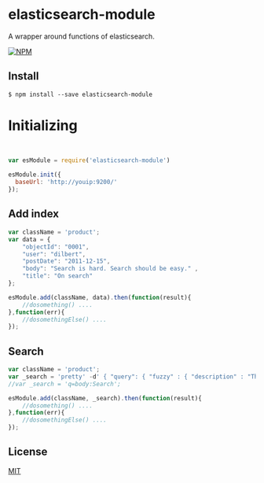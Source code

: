 # elasticsearch-module

A wrapper around functions of elasticsearch.

[![NPM](https://nodei.co/npm/elasticsearch-module.png?downloads=true&downloadRank=true)](https://www.npmjs.com/package/elasticsearch-module)


## Install

```
$ npm install --save elasticsearch-module
```

# Initializing

```js


var esModule = require('elasticsearch-module')
    
esModule.init({
  baseUrl: 'http://youip:9200/'
});

```

## Add index

```js
var className = 'product';
var data = { 
    "objectId": "0001", 
    "user": "dilbert", 
    "postDate": "2011-12-15", 
    "body": "Search is hard. Search should be easy." ,
    "title": "On search"
};

esModule.add(className, data).then(function(result){
    //dosomething() ....
},function(err){
    //dosomethingElse() ....
});

```


## Search

```js
var className = 'product';
var _search = 'pretty' -d' { "query": { "fuzzy" : { "description" : "The solar system", "fuzziness": 2 } } }';
//var _search = 'q=body:Search';

esModule.add(className, _search).then(function(result){
    //dosomething() ....
},function(err){
    //dosomethingElse() ....
});

```


## License


[MIT](http://vjpr.mit-license.org)